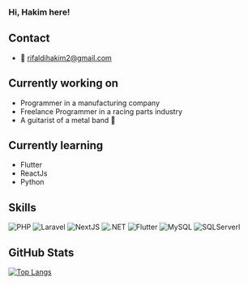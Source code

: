 <h3>
Hi, Hakim here! 
</h3>

## Contact 
- 📧 rifaldihakim2@gmail.com

## Currently working on

- Programmer in a manufacturing company
- Freelance Programmer in a racing parts industry
- A guitarist of a metal band 🎸

## Currently learning

- Flutter
- ReactJs
- Python


## Skills
![PHP](https://img.shields.io/badge/php-%230175C2.svg?style=for-the-badge&logo=php&logoColor=white)
![Laravel](https://img.shields.io/badge/laravel-CC2927.svg?style=for-the-badge&logo=laravel&logoColor=white)
![NextJS](https://img.shields.io/badge/next.js-000000?style=for-the-badge&logo=nextdotjs&logoColor=white)
![.NET](https://img.shields.io/badge/.NET-5C2D91?style=for-the-badge&logo=.net&logoColor=white)
![Flutter](https://img.shields.io/badge/Flutter-%2302569B.svg?style=for-the-badge&logo=Flutter&logoColor=white)
![MySQL](https://img.shields.io/badge/mysql-CC2927.svg?style=for-the-badge&logo=mysql&logoColor=white)
![SQLServerl](https://img.shields.io/badge/sqlserver-%230175C2.svg?style=for-the-badge&logo=sqlserver&logoColor=white)

## GitHub Stats
[![Top Langs](https://github-readme-stats-sigma-five.vercel.app/api/top-langs/?username=Ali-Hakeem&layout=compact)](https://github.com/anuraghazra/github-readme-stats)

